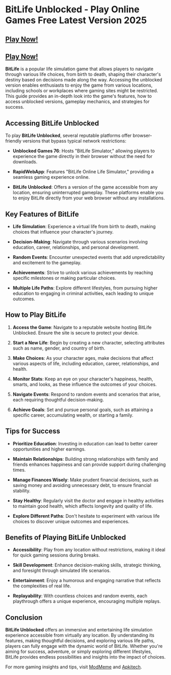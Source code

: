 # BitLife Unblocked - Play Online Games Free Latest Version 2025

## [Play Now!](https://modmeme.com/)

## [Play Now!](https://apkitech.com/)

**BitLife** is a popular life simulation game that allows players to navigate through various life choices, from birth to death, shaping their character's destiny based on decisions made along the way. Accessing the unblocked version enables enthusiasts to enjoy the game from various locations, including schools or workplaces where gaming sites might be restricted. This guide provides an in-depth look into the game's features, how to access unblocked versions, gameplay mechanics, and strategies for success.

## Accessing BitLife Unblocked

To play **BitLife Unblocked**, several reputable platforms offer browser-friendly versions that bypass typical network restrictions:

- **Unblocked Games 76**: Hosts "BitLife Simulator," allowing players to experience the game directly in their browser without the need for downloads. 

- **RapidWebApp**: Features "BitLife Online Life Simulator," providing a seamless gaming experience online. 

- **BitLife Unblocked**: Offers a version of the game accessible from any location, ensuring uninterrupted gameplay. 
These platforms enable you to enjoy BitLife directly from your web browser without any installations.

## Key Features of BitLife

- **Life Simulation**: Experience a virtual life from birth to death, making choices that influence your character's journey.

- **Decision-Making**: Navigate through various scenarios involving education, career, relationships, and personal development.

- **Random Events**: Encounter unexpected events that add unpredictability and excitement to the gameplay.

- **Achievements**: Strive to unlock various achievements by reaching specific milestones or making particular choices.

- **Multiple Life Paths**: Explore different lifestyles, from pursuing higher education to engaging in criminal activities, each leading to unique outcomes.

## How to Play BitLife

1. **Access the Game**: Navigate to a reputable website hosting BitLife Unblocked. Ensure the site is secure to protect your device.

2. **Start a New Life**: Begin by creating a new character, selecting attributes such as name, gender, and country of birth.

3. **Make Choices**: As your character ages, make decisions that affect various aspects of life, including education, career, relationships, and health.

4. **Monitor Stats**: Keep an eye on your character's happiness, health, smarts, and looks, as these influence the outcomes of your choices.

5. **Navigate Events**: Respond to random events and scenarios that arise, each requiring thoughtful decision-making.

6. **Achieve Goals**: Set and pursue personal goals, such as attaining a specific career, accumulating wealth, or starting a family.

## Tips for Success

- **Prioritize Education**: Investing in education can lead to better career opportunities and higher earnings.

- **Maintain Relationships**: Building strong relationships with family and friends enhances happiness and can provide support during challenging times.

- **Manage Finances Wisely**: Make prudent financial decisions, such as saving money and avoiding unnecessary debt, to ensure financial stability.

- **Stay Healthy**: Regularly visit the doctor and engage in healthy activities to maintain good health, which affects longevity and quality of life.

- **Explore Different Paths**: Don't hesitate to experiment with various life choices to discover unique outcomes and experiences.

## Benefits of Playing BitLife Unblocked

- **Accessibility**: Play from any location without restrictions, making it ideal for quick gaming sessions during breaks.

- **Skill Development**: Enhance decision-making skills, strategic thinking, and foresight through simulated life scenarios.

- **Entertainment**: Enjoy a humorous and engaging narrative that reflects the complexities of real life.

- **Replayability**: With countless choices and random events, each playthrough offers a unique experience, encouraging multiple replays.

## Conclusion

**BitLife Unblocked** offers an immersive and entertaining life simulation experience accessible from virtually any location. By understanding its features, making thoughtful decisions, and exploring various life paths, players can fully engage with the dynamic world of BitLife. Whether you're aiming for success, adventure, or simply exploring different lifestyles, BitLife provides endless possibilities and insights into the impact of choices.

For more gaming insights and tips, visit [ModMeme](https://modmeme.com/) and [Apkitech](https://apkitech.com/).
